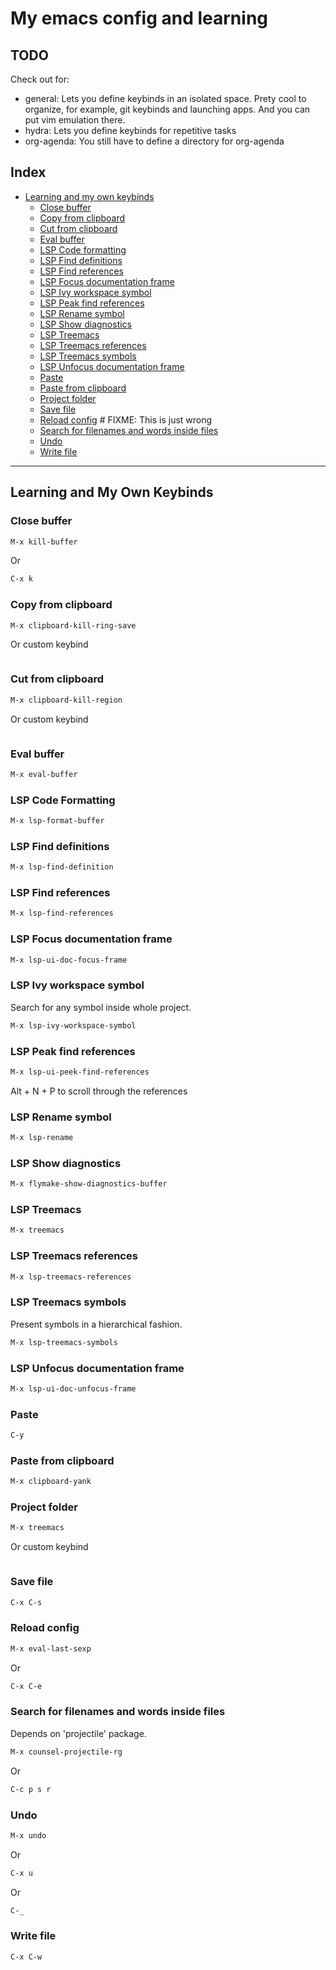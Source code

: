 # My emacs config and learning

## TODO

Check out for:  

- general: Lets you define keybinds in an isolated space. Prety cool to organize, for example, git keybinds and launching apps. And you can put vim emulation there.
- hydra: Lets you define keybinds for repetitive tasks
- org-agenda: You still have to define a directory for org-agenda

## Index
- [Learning and my own keybinds](#learning-and-my-own-keybinds)
    - [Close buffer](#close-buffer)
    - [Copy from clipboard](#copy-from-clipboard)
    - [Cut from clipboard](#cut-from-clipboard)
    - [Eval buffer](#eval-buffer)
    - [LSP Code formatting](#lsp-code-formatting)
    - [LSP Find definitions](#lsp-find-definitions)
    - [LSP Find references](#lsp-find-references)
    - [LSP Focus documentation frame](#lsp-focus-documentation-frame)
    - [LSP Ivy workspace symbol](#lsp-ivy-workspace-symbol)
    - [LSP Peak find references](#lsp-peak-find-references)
    - [LSP Rename symbol](#lsp-rename-symbol)
    - [LSP Show diagnostics](#lsp-show-diagnostics)
    - [LSP Treemacs](#lsp-treemacs)
    - [LSP Treemacs references](#lsp-treemacs-references)
    - [LSP Treemacs symbols](#lsp-treemacs-symbols)
    - [LSP Unfocus documentation frame](#lsp-unfocus-documentation-frame)
    - [Paste](#paste)
    - [Paste from clipboard](#paste-from-clipboard)
    - [Project folder](#project-folder)
    - [Save file](#save-file)
    - [Reload config](#reload-config) # FIXME: This is just wrong
    - [Search for filenames and words inside files](#search-for-filenames-and-words-inside-files)
    - [Undo](#undo)
    - [Write file](#write-file)

---

## Learning and My Own Keybinds

### Close buffer

```bash
M-x kill-buffer
```

Or

```bash
C-x k
```

### Copy from clipboard

```bash
M-x clipboard-kill-ring-save
```

Or custom keybind

```bash
```

### Cut from clipboard

```bash
M-x clipboard-kill-region
```

Or custom keybind

```bash
```

### Eval buffer

```bash
M-x eval-buffer
```

### LSP Code Formatting

```bash
M-x lsp-format-buffer
```

### LSP Find definitions

```bash
M-x lsp-find-definition
```

### LSP Find references

```bash
M-x lsp-find-references
```

### LSP Focus documentation frame

```bash
M-x lsp-ui-doc-focus-frame
```

### LSP Ivy workspace symbol

Search for any symbol inside whole project.  

```bash
M-x lsp-ivy-workspace-symbol
```

### LSP Peak find references

```bash
M-x lsp-ui-peek-find-references
```

Alt + N + P to scroll through the references  

### LSP Rename symbol

```bash
M-x lsp-rename
```

### LSP Show diagnostics

```bash
M-x flymake-show-diagnostics-buffer
```

### LSP Treemacs

```bash
M-x treemacs
```

### LSP Treemacs references

```bash
M-x lsp-treemacs-references
```

### LSP Treemacs symbols

Present symbols in a hierarchical fashion.  

```bash
M-x lsp-treemacs-symbols
```

### LSP Unfocus documentation frame

```bash
M-x lsp-ui-doc-unfocus-frame
```

### Paste

```bash
C-y
```

### Paste from clipboard

```bash
M-x clipboard-yank
```

### Project folder

```bash
M-x treemacs
```

Or custom keybind

```bash
```

### Save file

```bash
C-x C-s
```

### Reload config

```bash
M-x eval-last-sexp
```

Or

```bash
C-x C-e
```

### Search for filenames and words inside files

Depends on 'projectile' package.  

```bash
M-x counsel-projectile-rg
```

Or

```bash
C-c p s r
```

### Undo

```bash
M-x undo
```

Or

```bash
C-x u
```

Or

```bash
C-_
```

### Write file

```bash
C-x C-w
```
